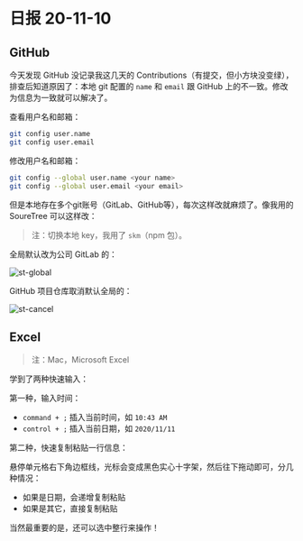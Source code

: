 # 日报 20-11-10

## GitHub

今天发现 GitHub 没记录我这几天的 Contributions（有提交，但小方块没变绿），排查后知道原因了：本地 git 配置的 `name` 和 `email` 跟 GitHub 上的不一致。修改为信息为一致就可以解决了。

查看用户名和邮箱：

```sh
git config user.name
git config user.email
```

修改用户名和邮箱：

```sh
git config --global user.name <your name>
git config --global user.email <your email>
```

但是本地存在多个git账号（GitLab、GitHub等），每次这样改就麻烦了。像我用的 SoureTree 可以这样改：

> 注：切换本地 key，我用了 `skm`（npm 包）。

全局默认改为公司 GitLab 的：

![st-global](https://user-images.githubusercontent.com/5949351/98758103-ed081400-2408-11eb-92f9-701c2091ae34.png)

GitHub 项目仓库取消默认全局的：

![st-cancel](https://user-images.githubusercontent.com/5949351/98758100-e8dbf680-2408-11eb-910d-3d30254cc1df.png)

## Excel

> 注：Mac，Microsoft Excel

学到了两种快速输入：

第一种，输入时间：

* `command + ;` 插入当前时间，如 `10:43 AM`
* `control + ;` 插入当前日期，如 `2020/11/11`

第二种，快速复制粘贴一行信息：

悬停单元格右下角边框线，光标会变成黑色实心十字架，然后往下拖动即可，分几种情况：

* 如果是日期，会递增复制粘贴
* 如果是其它，直接复制粘贴

当然最重要的是，还可以选中整行来操作！
